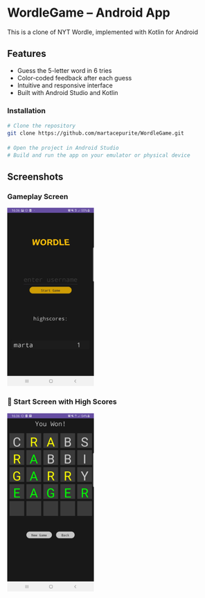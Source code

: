 # WordleGame – Android App

This is a clone of NYT Wordle, implemented with Kotlin for Android

## Features

- Guess the 5-letter word in 6 tries
- Color-coded feedback after each guess
- Intuitive and responsive interface
- Built with Android Studio and Kotlin

### Installation

```bash
# Clone the repository
git clone https://github.com/martacepurite/WordleGame.git

# Open the project in Android Studio
# Build and run the app on your emulator or physical device
```
## Screenshots

### Gameplay Screen
<img src="Screenshot_1.jpg" alt="Gameplay" width="200"/>

### 🏁 Start Screen with High Scores
<img src="Screenshot_2.jpg" alt="Highscores" width="200"/>
